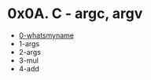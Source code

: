 # 0x0A. C - argc, argv  
  
  
* [0-whatsmyname](https://github.com/DammyNova7/alx-low_level_programming/blob/master/0x0A-argc_argv/0-whatsmyname.c)
* 1-args 
* 2-args 
* 3-mul 
* 4-add 
